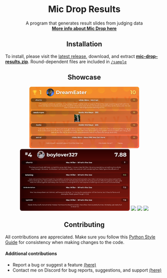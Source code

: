 <h1 align="center">Mic Drop Results</h1>

<p align="center">
  A program that generates result slides from judging data<br>
  <a href="https://discord.gg/ZeGWzgvFcR"><b>More info about Mic Drop here</b></a>
</p>


<h2 align="center">Installation</h2>

To install, please visit the [latest release](https://github.com/berkeleyfx/mic-drop-results/releases/), download, and extract [**mic-drop-results.zip**](https://github.com/berkeleyfx/mic-drop-results/releases/latest/download/mic-drop-results.zip). Round-dependent files are included in [`/sample`](./sample)


<h2 align="center">Showcase</h2>

<p align="center">
  <a href="https://raw.githubusercontent.com/berkeleyfx/mic-drop-results/main/.github/assets/showcase/1.png"><img src=".github/assets/showcase/1.png" width=350></a>
  <a href="https://raw.githubusercontent.com/berkeleyfx/mic-drop-results/main/.github/assets/showcase/2.png"><img src=".github/assets/showcase/2.png" width=350></a>
  <a href="https://raw.githubusercontent.com/berkeleyfx/mic-drop-results/main/.github/assets/showcase/3.png"><img src=".github/assets/showcase/3.png" width=350></a>
  <a href="https://raw.githubusercontent.com/berkeleyfx/mic-drop-results/main/.github/assets/showcase/4.png"><img src=".github/assets/showcase/4.png" width=350></a>
  <a href="https://raw.githubusercontent.com/berkeleyfx/mic-drop-results/main/.github/assets/showcase/5.png"><img src=".github/assets/showcase/5.png" width=350></a>
</p>


<h2 align="center">Contributing</h2>

All contributions are appreciated. Make sure you follow this [Python Style Guide](https://peps.python.org/pep-0008/) for consistency when making changes to the code.

#### Additional contributions
- Report a bug or suggest a feature [(here)](https://github.com/berkeleyfx/mic-drop-results/issues/new/choose)
- Contact me on Discord for bug reports, suggestions, and support [(here)](https://discord.com/users/1010885414850154587)
